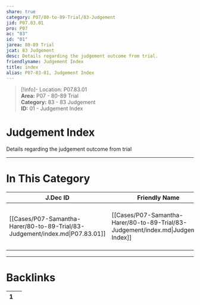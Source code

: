 ```yaml
---  
share: true  
category: P07/80-to-89-Trial/83-Judgement  
jid: P07.83.01  
pro: P07  
ac: "83"  
id: "01"  
jarea: 80-89 Trial  
jcat: 83 Judgement  
desc: Details regarding the judgement outcome from trial.  
friendlyname: Judgement Index  
title: index  
alias: P07-83-01, Judgement Index  
---  
```

  
>[!info]- Location: P07.83.01  
>**Area:** P07 - 80-89 Trial  
>**Category:** 83 - 83 Judgement  
>**ID:** 01 - Judgement Index  
  
# Judgement Index  
  
Details regarding the judgement outcome from trial  
   
  
  
---  
# In This Category  
  
| J.Dec ID                                                                     | Friendly Name                                                                      | Description                                         |  
| ---------------------------------------------------------------------------- | ---------------------------------------------------------------------------------- | --------------------------------------------------- |  
| [[Cases/P07-Samantha-Harer/80-to-89-Trial/83-Judgement/index.md\|P07.83.01]] | [[Cases/P07-Samantha-Harer/80-to-89-Trial/83-Judgement/index.md\|Judgement Index]] | Details regarding the judgement outcome from trial. |  
  
  
---  
# Backlinks  
<div><table class="dataview table-view-table"><thead class="table-view-thead"><tr class="table-view-tr-header"><th class="table-view-th"><span></span><span class="dataview small-text">1</span></th><th class="table-view-th"><span></span></th></tr></thead><tbody class="table-view-tbody"></tbody></table></div>